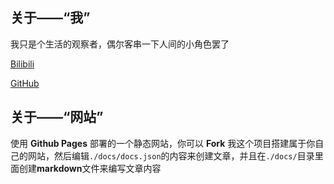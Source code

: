 ## 关于——“我”

我只是个生活的观察者，偶尔客串一下人间的小角色罢了

[Bilibili](https://space.bilibili.com/3493273861622232)

[GitHub](https://github.com/YouQi-01)

## 关于——“网站”

使用 **Github Pages** 部署的一个静态网站，你可以 **Fork** 我这个项目搭建属于你自己的网站，然后编辑`./docs/docs.json`的内容来创建文章，并且在`./docs/`目录里面创建**markdown**文件来编写文章内容